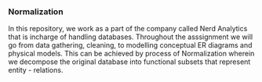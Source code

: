 ### Normalization

In this repository, we work as a part of the company called Nerd Analytics that is incharge of handling databases. Throughout the asssignment we will go from data gathering, cleaning, to modelling conceptual ER diagrams and physical models. This can be achieved by process of Normalization wherein we decompose the original database into functional subsets that represent entity - relations.
